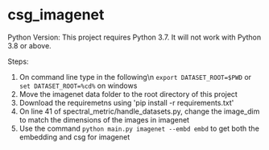 # csg_imagenet
Python Version: This project requires Python 3.7. It will not work with Python 3.8 or above.

Steps:

1. On command line type in  the following\n
 `export DATASET_ROOT=$PWD`  or `set DATASET_ROOT=%cd%` on windows
2. Move the imagenet data folder to the root directory of this project
3. Download the requiremetns using 'pip install -r requirements.txt' 
4. On line 41 of spectral_metric/handle_datasets.py, change the image_dim to match the dimensions of the images in imagenet
5. Use the command `python main.py imagenet --embd embd` to get both the embedding and csg for imagenet
